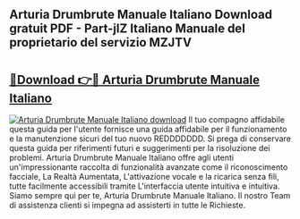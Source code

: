 ## Arturia Drumbrute Manuale Italiano Download gratuit PDF - Part-jlZ Italiano Manuale del proprietario del servizio MZJTV

# <h2><a href="http://dfbmum.blite.top/?on=Arturia+Drumbrute+Manuale+Italiano">🔗Download 👉🔴 Arturia Drumbrute Manuale Italiano</a></h2>

[![Arturia Drumbrute Manuale Italiano download](https://i.imgur.com/lujVjoI.png)](http://dfbmum.blite.top/?on=Arturia+Drumbrute+Manuale+Italiano)
Il tuo compagno affidabile questa guida per l'utente fornisce una guida affidabile per il funzionamento e la manutenzione sicuri del tuo nuovo REDDDDDDD. Si prega di conservare questa guida per riferimenti futuri e suggerimenti per la risoluzione dei problemi. Arturia Drumbrute Manuale Italiano offre agli utenti un'impressionante raccolta di funzionalità avanzate come il riconoscimento facciale, La Realtà Aumentata, L'attivazione vocale e la ricarica senza fili, tutte facilmente accessibili tramite L'interfaccia utente intuitiva e intuitiva. Siamo sempre qui per te, Arturia Drumbrute Manuale Italiano. Il nostro Team di assistenza clienti si impegna ad assisterti in tutte le Richieste.
